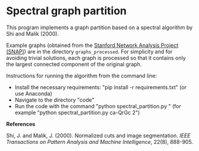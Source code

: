# Spectral graph partition

This program implements a graph partition based on a spectral algorithm by Shi and Malik (2000).

Example graphs (obtained from the [Stanford Network Analysis Project (SNAP)](http://snap.stanford.edu/data/index.html)) are in the directory `graphs_processed`. For simplicity and for avoiding trivial solutions, 
each graph is processed so that it contains only the largest connected component of the original graph.

Instructions for running the algorithm from the command line:

- Install the necessary requirements: "pip install -r requirements.txt" (or use Anaconda)
- Navigate to the directory "code"
- Run the code with the command "python spectral_partition.py <graphID> <k>"
  (for example "python spectral_partition.py ca-QrGc 2")


**References**

Shi, J. and Malik, J. (2000). Normalized cuts and image segmentation. *IEEE Transactions on Pattern Analysis and Machine Intelligence*, 22(8), 888-905.
